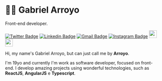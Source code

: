 # 👨‍💻  Gabriel Arroyo
Front-end developer.


[![Twitter Badge](https://img.shields.io/badge/Twitter-1DA1F2?style=for-the-badge&logo=twitter&logoColor=white)](https://twitter.com/arroyogabs)
[![Linkedin Badge](https://img.shields.io/badge/LinkedIn-0077B5?style=for-the-badge&logo=linkedin&logoColor=white)](https://www.instagram.com/gabriel.arroyoc/)
[![Gmail Badge](https://img.shields.io/badge/Gmail-D14836?style=for-the-badge&logo=gmail&logoColor=white)](mailto:gabrielarroyoc18@gmail.com)
[![Instagram Badge](https://img.shields.io/badge/Instagram-E4405F?style=for-the-badge&logo=instagram&logoColor=white)](https://www.instagram.com/gabriel.arroyoc/)
<img src="https://img.shields.io/badge/javascript-%23F7DF1E.svg?&style=for-the-badge&logo=javascript&logoColor=black" height="25"/>
<img src="https://img.shields.io/badge/typescript%20-%23007ACC.svg?&style=for-the-badge&logo=typescript&logoColor=white" height="25"/>

Hi, my name's Gabriel Arroyo, but can just call me by **Arroyo**. 

I'm 19yo and currently I'm work as software developer, focused on front-end. I develop amazing projects using wonderful technologies, such as **ReactJS**, **AngularJS** e **Typescript**.

